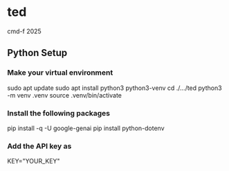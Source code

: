# ted
cmd-f 2025

## Python Setup

### Make your virtual environment
sudo apt update
sudo apt install python3 python3-venv
cd ./.../ted
python3 -m venv .venv
source .venv/bin/activate

### Install the following packages
pip install -q -U google-genai
pip install python-dotenv

### Add the API key as
KEY="YOUR_KEY"